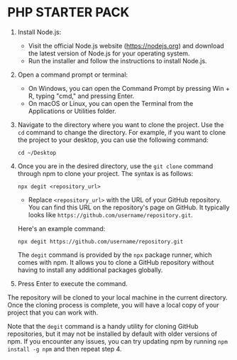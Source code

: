 # PHP STARTER PACK

1. Install Node.js:
   - Visit the official Node.js website (https://nodejs.org) and download the latest version of Node.js for your operating system.
   - Run the installer and follow the instructions to install Node.js.

2. Open a command prompt or terminal:
   - On Windows, you can open the Command Prompt by pressing Win + R, typing "cmd," and pressing Enter.
   - On macOS or Linux, you can open the Terminal from the Applications or Utilities folder.

3. Navigate to the directory where you want to clone the project. Use the `cd` command to change the directory. For example, if you want to clone the project to your desktop, you can use the following command:
   ```
   cd ~/Desktop
   ```

4. Once you are in the desired directory, use the `git clone` command through npm to clone your project. The syntax is as follows:
   ```
   npx degit <repository_url>
   ```

   - Replace `<repository_url>` with the URL of your GitHub repository. You can find this URL on the repository's page on GitHub. It typically looks like `https://github.com/username/repository.git`.

   Here's an example command:
   ```
   npx degit https://github.com/username/repository.git
   ```

   The `degit` command is provided by the `npx` package runner, which comes with npm. It allows you to clone a GitHub repository without having to install any additional packages globally.

5. Press Enter to execute the command.

The repository will be cloned to your local machine in the current directory. Once the cloning process is complete, you will have a local copy of your project that you can work with.

Note that the `degit` command is a handy utility for cloning GitHub repositories, but it may not be installed by default with older versions of npm. If you encounter any issues, you can try updating npm by running `npm install -g npm` and then repeat step 4.
